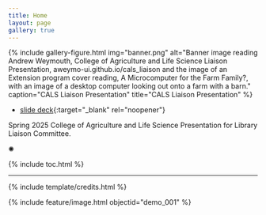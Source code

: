 ```yaml
---
title: Home
layout: page
gallery: true
---
```


{% include gallery-figure.html img="banner.png" alt="Banner image reading Andrew Weymouth, College of Agriculture and Life Science Liaison Presentation, aweymo-ui.github.io/cals_liaison and the image of an Extension program cover reading, A Microcomputer for the Farm Family?, with an image of a desktop computer looking out onto a farm with a barn." caption="CALS Liaison Presentation" title="CALS Liaison Presentation" %}

- [slide deck](https://indd.adobe.com/view/b533273c-70e7-412b-a9a8-7fedc69987c9){:target="_blank" rel="noopener"}

Spring 2025 College of Agriculture and Life Science Presentation for Library Liaison Committee. 

<div class="symbol-container">
    <p class="symbol">&#10042;</p>
</div>

{% include toc.html %}

------

{% include template/credits.html %}

{% include feature/image.html objectid="demo_001" %}
